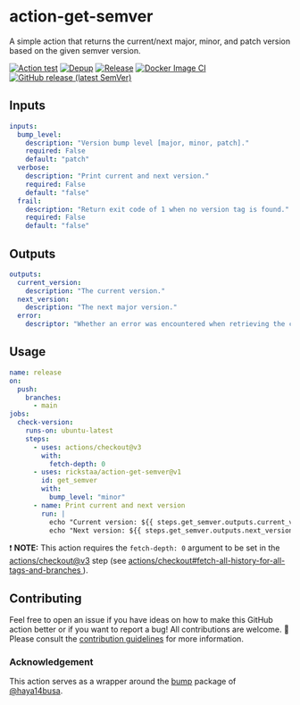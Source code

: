 # action-get-semver

A simple action that returns the current/next major, minor, and patch version based on the given semver
version.

[![Action test](https://github.com/rickstaa/action-get-semver/workflows/Action%20test/badge.svg)](https://github.com/rickstaa/action-get-semver/actions?query=workflow%3A%22Action+test%22)
[![Depup](https://github.com/rickstaa/action-get-semver/workflows/Depup/badge.svg)](https://github.com/rickstaa/action-get-semver/actions?query=workflow%3ADepup)
[![Release](https://github.com/rickstaa/action-get-semver/workflows/Release/badge.svg)](https://github.com/rickstaa/action-get-semver/actions?query=workflow%3ARelease)
[![Docker Image CI](https://github.com/rickstaa/action-get-semver/workflows/Docker%20Image%20CI/badge.svg)](https://github.com/rickstaa/action-get-semver/actions?query=workflow%3A%22Docker+Image+CI%22)
[![GitHub release (latest SemVer)](https://img.shields.io/github/v/release/rickstaa/action-get-semver?logo=github&sort=semver)](https://github.com/rickstaa/action-get-semver/releases)

## Inputs

```yaml
inputs:
  bump_level:
    description: "Version bump level [major, minor, patch]."
    required: False
    default: "patch"
  verbose:
    description: "Print current and next version."
    required: False
    default: "false"
  frail:
    description: "Return exit code of 1 when no version tag is found."
    required: False
    default: "false"
```

## Outputs

```yaml
outputs:
  current_version:
    description: "The current version."
  next_version:
    description: "The next major version."
  error:
    descriptor: "Whether an error was encountered when retrieving the current semver."
```

## Usage

```yaml
name: release
on:
  push:
    branches:
      - main
jobs:
  check-version:
    runs-on: ubuntu-latest
    steps:
      - uses: actions/checkout@v3
        with:
          fetch-depth: 0
      - uses: rickstaa/action-get-semver@v1
        id: get_semver
        with:
          bump_level: "minor"
      - name: Print current and next version
        run: |
          echo "Current version: ${{ steps.get_semver.outputs.current_version  }}"
          echo "Next version: ${{ steps.get_semver.outputs.next_version }}"
```

❗ **NOTE:** This action requires the `fetch-depth: 0` argument to be set in the [actions/checkout@v3](https://github.com/actions/checkout) step (see [actions/checkout#fetch-all-history-for-all-tags-and-branches
](https://github.com/actions/checkout#fetch-all-history-for-all-tags-and-branches)).

## Contributing

Feel free to open an issue if you have ideas on how to make this GitHub action better or if you want to report a bug! All contributions are welcome. :rocket: Please consult the [contribution guidelines](CONTRIBUTING.md) for more information.

### Acknowledgement

This action serves as a wrapper around the [bump](https://github.com/haya14busa/bump) package of [@haya14busa](https://github.com/haya14busa/bump/commits?author=haya14busa).
